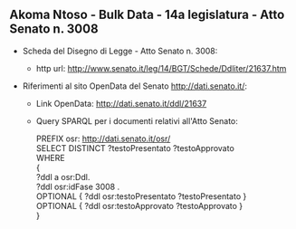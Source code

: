 ## Akoma Ntoso - Bulk Data - 14a legislatura - Atto Senato n. 3008 ##

* Scheda del Disegno di Legge - Atto Senato n. 3008:
	* http url: http://www.senato.it/leg/14/BGT/Schede/Ddliter/21637.htm

* Riferimenti al sito OpenData del Senato http://dati.senato.it/:
	* Link OpenData: http://dati.senato.it/ddl/21637
	* Query SPARQL per i documenti relativi all'Atto Senato:

        PREFIX osr: <http://dati.senato.it/osr/>  
		SELECT DISTINCT ?testoPresentato ?testoApprovato  
		WHERE  
		{  
		    ?ddl a osr:Ddl.  
		    ?ddl osr:idFase 3008 .  
		    OPTIONAL { ?ddl osr:testoPresentato ?testoPresentato }  
		    OPTIONAL { ?ddl osr:testoApprovato ?testoApprovato }  
		}
		